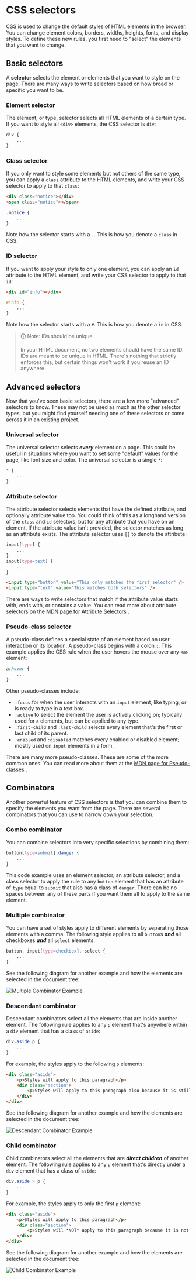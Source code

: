 # CSS selectors

CSS is used to change the default styles of HTML elements in the browser. You can change element colors, borders, widths, heights, fonts, and display styles. To define these new rules, you first need to "select" the elements that you want to change.

## Basic selectors

A **selector** selects the element or elements that you want to style on the page. There are many ways to write selectors based on how broad or specific you want to be.

### Element selector

The element, or type, selector selects all HTML elements of a certain type. If you want to style all `<div>` elements, the CSS selector is `div`:

```css
div {
    ...
}
```

### Class selector

If you only want to style some elements but not others of the same type, you can apply a `class` attribute to the HTML elements, and write your CSS selector to apply to that `class`:

```html
<div class="notice"></div>
<span class="notice"></span>
```

```css
.notice {
    ...
}
```

Note how the selector starts with a `.`. This is how you denote a `class` in CSS.

### ID selector

If you want to apply your style to only one element, you can apply an `id` attribute to the HTML element, and write your CSS selector to apply to that `id`:

```html
<div id="info"></div>
```

```css
#info {
    ...
}
```

Note how the selector starts with a `#`. This is how you denote a `id` in CSS.

>🛈 Note: IDs should be unique
>
>In your HTML document, no two elements should have the same ID. IDs are meant to be unique in HTML. There's nothing that strictly enforces this, but certain things won't work if you reuse an ID anywhere.

## Advanced selectors

Now that you've seen basic selectors, there are a few more "advanced" selectors to know. These may not be used as much as the other selector types, but you might find yourself needing one of these selectors or come across it in an existing project.

### Universal selector

The universal selector selects **_every_** element on a page. This could be useful in situations where you want to set some "default" values for the page, like font size and color. The universal selector is a single `*`:

```css
* {
    ...
}
```

### Attribute selector

The attribute selector selects elements that have the defined attribute, and optionally attribute value too. You could think of this as a longhand version of the `class` and `id` selectors, but for any attribute that you have on an element. If the attribute value isn't provided, the selector matches as long as an attribute exists. The attribute selector uses `[]` to denote the attribute:

```css
input[type] {
    ...
}
input[type=text] {
    ...
}
```

```html
<input type="button" value="This only matches the first selector" />
<input type="text" value="This matches both selectors" />
```

There are ways to write selectors that match if the attribute value starts with, ends with, or contains a value. You can read more about attribute selectors on the [MDN page for Attribute Selectors](https://developer.mozilla.org/en-US/docs/Web/CSS/Attribute_selectors) .

### Pseudo-class selector

A pseudo-class defines a special state of an element based on user interaction or its location. A pseudo-class begins with a colon `:`. This example applies the CSS rule when the user hovers the mouse over any `<a>` element:

```css
a:hover {
    ...
}
```

Other pseudo-classes include:

-   `:focus` for when the user interacts with an `input` element, like typing, or is ready to type in a text box.
-   `:active` to select the element the user is actively clicking on; typically used for `a` elements, but can be applied to any type.
-   `:first-child` and `:last-child` selects every element that's the first or last child of its parent.
-   `:enabled` and `:disabled` matches every enabled or disabled element; mostly used on `input` elements in a form.

There are many more pseudo-classes. These are some of the more common ones. You can read more about them at the [MDN page for Pseudo-classes](https://developer.mozilla.org/en-US/docs/Web/CSS/Pseudo-classes) .

## Combinators

Another powerful feature of CSS selectors is that you can combine them to specify the elements you want from the page. There are several combinators that you can use to narrow down your selection.

### Combo combinator

You can combine selectors into very specific selections by combining them:

```css
button[type=submit].danger {
    ...
}
```

This code example uses an element selector, an attribute selector, and a class selector to apply the rule to any `button` element that has an attribute of `type` equal to `submit` that also has a class of `danger`. There can be no spaces between any of these parts if you want them all to apply to the same element.

### Multiple combinator

You can have a set of styles apply to different elements by separating those elements with a comma. The following style applies to all `button`s **_and_** all checkboxes **_and_** all `select` elements:

```css
button, input[type=checkbox], select {
    ...
}
```

See the following diagram for another example and how the elements are selected in the document tree:

![Multiple Combinator Example](https://bootcamp-os-lms-prd-public.s3.us-west-2.amazonaws.com/content/c1b466c5cb92cd0ae8d06bc47d8ac819.png)

### Descendant combinator

Descendant combinators select all the elements that are inside another element. The following rule applies to any `p` element that's anywhere within a `div` element that has a class of `aside`:

```css
div.aside p {
    ...
}
```

For example, the styles apply to the following `p` elements:

```html
<div class="aside">
    <p>Styles will apply to this paragraph</p>
    <div class="section">
        <p>Styles will apply to this paragraph also because it is still inside the div.aside</p>
    </div>
</div>
```

See the following diagram for another example and how the elements are selected in the document tree:

![Descendant Combinator Example](https://bootcamp-os-lms-prd-public.s3.us-west-2.amazonaws.com/content/613a24c9194cf9207bc901758a8945af.png)

### Child combinator

Child combinators select all the elements that are **_direct children_** of another element. The following rule applies to any `p` element that's directly under a `div` element that has a class of `aside`:

```css
div.aside > p {
    ...
}
```

For example, the styles apply to only the first `p` element:

```html
<div class="aside">
    <p>Styles will apply to this paragraph</p>
    <div class="section">
        <p>Styles will *NOT* apply to this paragraph because it is not a direct child of div.aside</p>
    </div>
</div>
```

See the following diagram for another example and how the elements are selected in the document tree:

![Child Combinator Example](https://bootcamp-os-lms-prd-public.s3.us-west-2.amazonaws.com/content/7039a21b25f13169745cc4c61503033b.png)